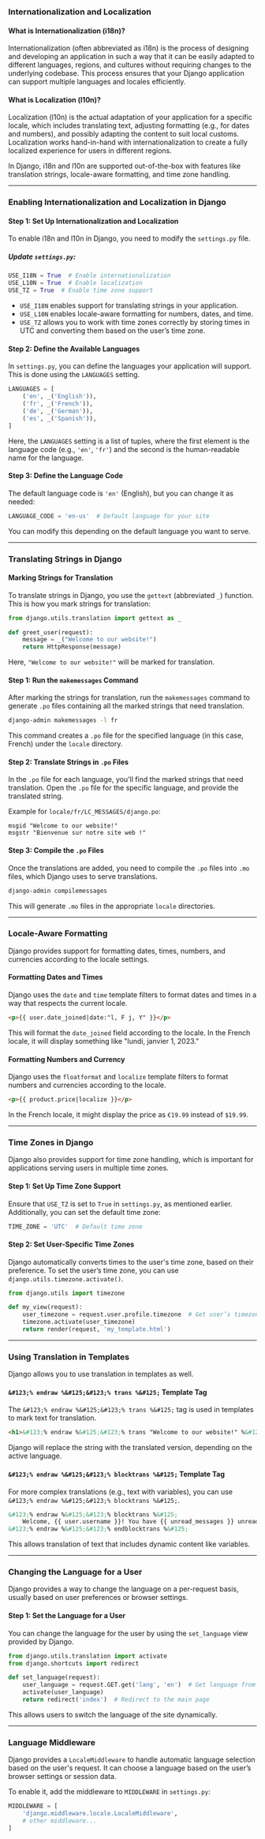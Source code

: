 ### Internationalization and Localization

#### What is Internationalization (i18n)?

Internationalization (often abbreviated as i18n) is the process of designing and developing an application in such a way that it can be easily adapted to different languages, regions, and cultures without requiring changes to the underlying codebase. This process ensures that your Django application can support multiple languages and locales efficiently.

#### What is Localization (l10n)?

Localization (l10n) is the actual adaptation of your application for a specific locale, which includes translating text, adjusting formatting (e.g., for dates and numbers), and possibly adapting the content to suit local customs. Localization works hand-in-hand with internationalization to create a fully localized experience for users in different regions.

In Django, i18n and l10n are supported out-of-the-box with features like translation strings, locale-aware formatting, and time zone handling.

---

### Enabling Internationalization and Localization in Django

#### Step 1: Set Up Internationalization and Localization

To enable i18n and l10n in Django, you need to modify the `settings.py` file.

##### Update `settings.py`:

```python
USE_I18N = True  # Enable internationalization
USE_L10N = True  # Enable localization
USE_TZ = True  # Enable time zone support
```

- `USE_I18N` enables support for translating strings in your application.
- `USE_L10N` enables locale-aware formatting for numbers, dates, and time.
- `USE_TZ` allows you to work with time zones correctly by storing times in UTC and converting them based on the user’s time zone.

#### Step 2: Define the Available Languages

In `settings.py`, you can define the languages your application will support. This is done using the `LANGUAGES` setting.

```python
LANGUAGES = [
    ('en', _('English')),
    ('fr', _('French')),
    ('de', _('German')),
    ('es', _('Spanish')),
]
```

Here, the `LANGUAGES` setting is a list of tuples, where the first element is the language code (e.g., `'en'`, `'fr'`) and the second is the human-readable name for the language.

#### Step 3: Define the Language Code

The default language code is `'en'` (English), but you can change it as needed:

```python
LANGUAGE_CODE = 'en-us'  # Default language for your site
```

You can modify this depending on the default language you want to serve.

---

### Translating Strings in Django

#### Marking Strings for Translation

To translate strings in Django, you use the `gettext` (abbreviated `_`) function. This is how you mark strings for translation:

```python
from django.utils.translation import gettext as _

def greet_user(request):
    message = _("Welcome to our website!")
    return HttpResponse(message)
```

Here, `"Welcome to our website!"` will be marked for translation.

#### Step 1: Run the `makemessages` Command

After marking the strings for translation, run the `makemessages` command to generate `.po` files containing all the marked strings that need translation.

```bash
django-admin makemessages -l fr
```

This command creates a `.po` file for the specified language (in this case, French) under the `locale` directory.

#### Step 2: Translate Strings in `.po` Files

In the `.po` file for each language, you'll find the marked strings that need translation. Open the `.po` file for the specific language, and provide the translated string.

Example for `locale/fr/LC_MESSAGES/django.po`:

```po
msgid "Welcome to our website!"
msgstr "Bienvenue sur notre site web !"
```

#### Step 3: Compile the `.po` Files

Once the translations are added, you need to compile the `.po` files into `.mo` files, which Django uses to serve translations.

```bash
django-admin compilemessages
```

This will generate `.mo` files in the appropriate `locale` directories.

---

### Locale-Aware Formatting

Django provides support for formatting dates, times, numbers, and currencies according to the locale settings.

#### Formatting Dates and Times

Django uses the `date` and `time` template filters to format dates and times in a way that respects the current locale.

```html
<p>{{ user.date_joined|date:"l, F j, Y" }}</p>
```

This will format the `date_joined` field according to the locale. In the French locale, it will display something like "lundi, janvier 1, 2023."

#### Formatting Numbers and Currency

Django uses the `floatformat` and `localize` template filters to format numbers and currencies according to the locale.

```html
<p>{{ product.price|localize }}</p>
```

In the French locale, it might display the price as `€19.99` instead of `$19.99`.

---

### Time Zones in Django

Django also provides support for time zone handling, which is important for applications serving users in multiple time zones.

#### Step 1: Set Up Time Zone Support

Ensure that `USE_TZ` is set to `True` in `settings.py`, as mentioned earlier. Additionally, you can set the default time zone:

```python
TIME_ZONE = 'UTC'  # Default time zone
```

#### Step 2: Set User-Specific Time Zones

Django automatically converts times to the user's time zone, based on their preference. To set the user’s time zone, you can use `django.utils.timezone.activate()`.

```python
from django.utils import timezone

def my_view(request):
    user_timezone = request.user.profile.timezone  # Get user’s timezone from profile
    timezone.activate(user_timezone)
    return render(request, 'my_template.html')
```

---

### Using Translation in Templates

Django allows you to use translation in templates as well.

#### `&#123;% endraw %&#125;&#123;% trans %&#125;` Template Tag

The `&#123;% endraw %&#125;&#123;% trans %&#125;` tag is used in templates to mark text for translation.

```html
<h1>&#123;% endraw %&#125;&#123;% trans "Welcome to our website!" %&#125;</h1>
```

Django will replace the string with the translated version, depending on the active language.

#### `&#123;% endraw %&#125;&#123;% blocktrans %&#125;` Template Tag

For more complex translations (e.g., text with variables), you can use `&#123;% endraw %&#125;&#123;% blocktrans %&#125;`.

```html
&#123;% endraw %&#125;&#123;% blocktrans %&#125;
    Welcome, {{ user.username }}! You have {{ unread_messages }} unread messages.
&#123;% endraw %&#125;&#123;% endblocktrans %&#125;
```

This allows translation of text that includes dynamic content like variables.

---

### Changing the Language for a User

Django provides a way to change the language on a per-request basis, usually based on user preferences or browser settings.

#### Step 1: Set the Language for a User

You can change the language for the user by using the `set_language` view provided by Django.

```python
from django.utils.translation import activate
from django.shortcuts import redirect

def set_language(request):
    user_language = request.GET.get('lang', 'en')  # Get language from GET request
    activate(user_language)
    return redirect('index')  # Redirect to the main page
```

This allows users to switch the language of the site dynamically.

---

### Language Middleware

Django provides a `LocaleMiddleware` to handle automatic language selection based on the user's request. It can choose a language based on the user’s browser settings or session data.

To enable it, add the middleware to `MIDDLEWARE` in `settings.py`:

```python
MIDDLEWARE = [
    'django.middleware.locale.LocaleMiddleware',
    # other middleware...
]
```
